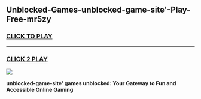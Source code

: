 
## Unblocked-Games-unblocked-game-site'-Play-Free-mr5zy
<h3>
<a href="https://premium76.site?title=unblocked-game-site'&ref=10A">CLICK TO PLAY</a></h3>
<hr>

<h3>
<a href="https://premium76.site?title=unblocked-game-site'&ref=10A">CLICK 2 PLAY</a>
  
</h3>

<a href="https://premium76.site?title=unblocked-game-site'&ref=10A"><img src="https://clearcache.store/games.png"></a>


**unblocked-game-site' games unblocked: Your Gateway to Fun and Accessible Online Gaming**
